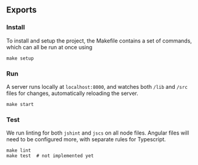 Exports
---

### Install
To install and setup the project, the Makefile contains a set of commands,
which can all be run at once using

```console
make setup
```


### Run
A server runs locally at `localhost:8000`, and watches both `/lib` and `/src`
files for changes, automatically reloading the server.

```console
make start
```


### Test
We run linting for both `jshint` and `jscs` on all node files. Angular files will
need to be configured more, with separate rules for Typescript.

```console
make lint
make test  # not implemented yet
```
